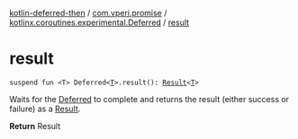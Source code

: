 [kotlin-deferred-then](../../index.md) / [com.vperi.promise](../index.md) / [kotlinx.coroutines.experimental.Deferred](index.md) / [result](./result.md)

# result

`suspend fun <T> Deferred<`[`T`](result.md#T)`>.result(): `[`Result`](../-result/index.md)`<`[`T`](result.md#T)`>`

Waits for the [Deferred](#) to complete and returns the result
(either success or failure) as a [Result](../-result/index.md).

**Return**
Result

